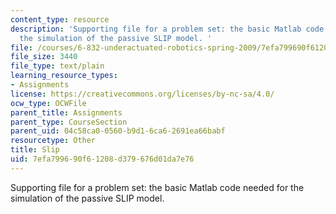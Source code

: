 ```yaml
---
content_type: resource
description: 'Supporting file for a problem set: the basic Matlab code needed for
  the simulation of the passive SLIP model. '
file: /courses/6-832-underactuated-robotics-spring-2009/7efa799690f61208d379676d01da7e76_slip.m
file_size: 3440
file_type: text/plain
learning_resource_types:
- Assignments
license: https://creativecommons.org/licenses/by-nc-sa/4.0/
ocw_type: OCWFile
parent_title: Assignments
parent_type: CourseSection
parent_uid: 04c58ca0-0560-b9d1-6ca6-2691ea66babf
resourcetype: Other
title: Slip
uid: 7efa7996-90f6-1208-d379-676d01da7e76
---
```

Supporting file for a problem set: the basic Matlab code needed for the simulation of the passive SLIP model. 
